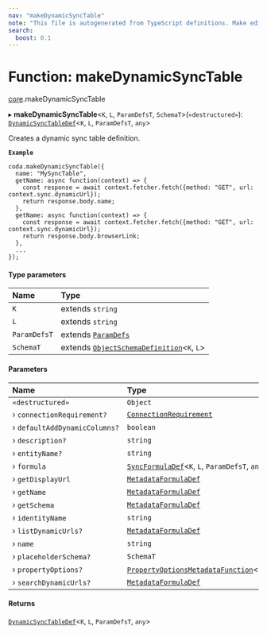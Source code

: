 ```yaml
---
nav: "makeDynamicSyncTable"
note: "This file is autogenerated from TypeScript definitions. Make edits to the comments in the TypeScript file and then run `make docs` to regenerate this file."
search:
  boost: 0.1
---
```

# Function: makeDynamicSyncTable

[core](../modules/core.md).makeDynamicSyncTable

▸ **makeDynamicSyncTable**<`K`, `L`, `ParamDefsT`, `SchemaT`\>(`«destructured»`): [`DynamicSyncTableDef`](../interfaces/core.DynamicSyncTableDef.md)<`K`, `L`, `ParamDefsT`, `any`\>

Creates a dynamic sync table definition.

**`Example`**

```
coda.makeDynamicSyncTable({
  name: "MySyncTable",
  getName: async function(context) => {
    const response = await context.fetcher.fetch({method: "GET", url: context.sync.dynamicUrl});
    return response.body.name;
  },
  getName: async function(context) => {
    const response = await context.fetcher.fetch({method: "GET", url: context.sync.dynamicUrl});
    return response.body.browserLink;
  },
  ...
});
```

#### Type parameters

| Name | Type |
| :------ | :------ |
| `K` | extends `string` |
| `L` | extends `string` |
| `ParamDefsT` | extends [`ParamDefs`](../types/core.ParamDefs.md) |
| `SchemaT` | extends [`ObjectSchemaDefinition`](../interfaces/core.ObjectSchemaDefinition.md)<`K`, `L`\> |

#### Parameters

| Name | Type |
| :------ | :------ |
| `«destructured»` | `Object` |
| › `connectionRequirement?` | [`ConnectionRequirement`](../enums/core.ConnectionRequirement.md) |
| › `defaultAddDynamicColumns?` | `boolean` |
| › `description?` | `string` |
| › `entityName?` | `string` |
| › `formula` | [`SyncFormulaDef`](../interfaces/core.SyncFormulaDef.md)<`K`, `L`, `ParamDefsT`, `any`\> |
| › `getDisplayUrl` | [`MetadataFormulaDef`](../types/core.MetadataFormulaDef.md) |
| › `getName` | [`MetadataFormulaDef`](../types/core.MetadataFormulaDef.md) |
| › `getSchema` | [`MetadataFormulaDef`](../types/core.MetadataFormulaDef.md) |
| › `identityName` | `string` |
| › `listDynamicUrls?` | [`MetadataFormulaDef`](../types/core.MetadataFormulaDef.md) |
| › `name` | `string` |
| › `placeholderSchema?` | `SchemaT` |
| › `propertyOptions?` | [`PropertyOptionsMetadataFunction`](../types/core.PropertyOptionsMetadataFunction.md)<`any`\> |
| › `searchDynamicUrls?` | [`MetadataFormulaDef`](../types/core.MetadataFormulaDef.md) |

#### Returns

[`DynamicSyncTableDef`](../interfaces/core.DynamicSyncTableDef.md)<`K`, `L`, `ParamDefsT`, `any`\>
